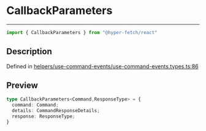

# CallbackParameters

<div class="api-docs__separator" data-reactroot="">

---

</div><div class="api-docs__import" data-reactroot="">

```ts
import { CallbackParameters } from "@hyper-fetch/react"
```

</div><div class="api-docs__section">

## Description

</div><div class="api-docs__description"><span class="api-docs__do-not-parse">



</span></div><p class="api-docs__definition">

Defined in [helpers/use-command-events/use-command-events.types.ts:86](https://github.com/BetterTyped/hyper-fetch/blob/c746dc1f/packages/react/src/helpers/use-command-events/use-command-events.types.ts#L86)

</p><div class="api-docs__section">

## Preview

</div><div class="api-docs__preview type">

```ts
type CallbackParameters<Command,ResponseType> = {
  command: Command; 
  details: CommandResponseDetails; 
  response: ResponseType; 
}
```

</div>
